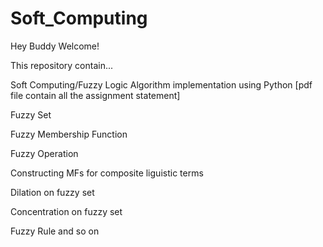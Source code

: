 # Soft_Computing
Hey Buddy Welcome!

This repository contain...

Soft Computing/Fuzzy Logic Algorithm implementation using Python [pdf file contain all the assignment statement]

Fuzzy Set

Fuzzy Membership Function

Fuzzy Operation

Constructing MFs for composite liguistic terms

Dilation on fuzzy set

Concentration on fuzzy set

Fuzzy Rule
and so on


